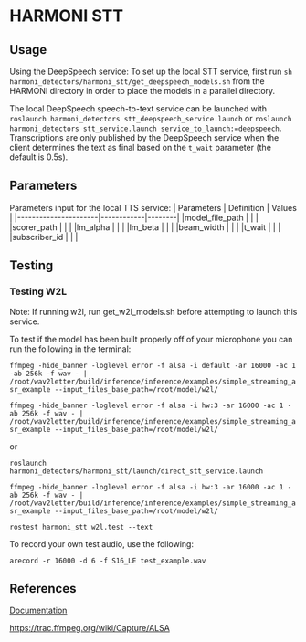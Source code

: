 # HARMONI STT

## Usage
Using the DeepSpeech service:
To set up the local STT service, first run `sh harmoni_detectors/harmoni_stt/get_deepspeech_models.sh` 
from the HARMONI directory in order to place the models in a parallel directory.

The local DeepSpeech speech-to-text service can be launched with `roslaunch harmoni_detectors stt_deepspeech_service.launch` or `roslaunch harmoni_detectors stt_service.launch service_to_launch:=deepspeech`.
Transcriptions are only published by the DeepSpeech service when the client determines the text as final based on the `t_wait` parameter (the default is 0.5s).

## Parameters
Parameters input for the local TTS service:
| Parameters           | Definition | Values |
|----------------------|------------|--------|
|model_file_path       |            |        |
|scorer_path           |            |        |
|lm_alpha              |            |        |
|lm_beta               |            |        |
|beam_width            |            |        |
|t_wait                |            |        |
|subscriber_id         |            |        |

## Testing
### Testing W2L 
Note: If running w2l, run get_w2l_models.sh before attempting to launch this service.

To test if the model has been built properly off of your microphone you can run the following in the terminal:

`ffmpeg -hide_banner -loglevel error -f alsa -i default -ar 16000 -ac 1 -ab 256k -f wav - | /root/wav2letter/build/inference/inference/examples/simple_streaming_asr_example --input_files_base_path=/root/model/w2l/`

`ffmpeg -hide_banner -loglevel error -f alsa -i hw:3 -ar 16000 -ac 1 -ab 256k -f wav - | /root/wav2letter/build/inference/inference/examples/simple_streaming_asr_example --input_files_base_path=/root/model/w2l/`

or

`roslaunch harmoni_detectors/harmoni_stt/launch/direct_stt_service.launch`

`ffmpeg -hide_banner -loglevel error -f alsa -i hw:3 -ar 16000 -ac 1 -ab 256k -f wav - | /root/wav2letter/build/inference/inference/examples/simple_streaming_asr_example --input_files_base_path=/root/model/w2l/`

`rostest harmoni_stt w2l.test --text`

To record your own test audio, use the following:

`arecord -r 16000 -d 6 -f S16_LE test_example.wav`

## References
[Documentation](https://harmoni.readthedocs.io/en/latest/packages/harmoni_stt.html)

https://trac.ffmpeg.org/wiki/Capture/ALSA

